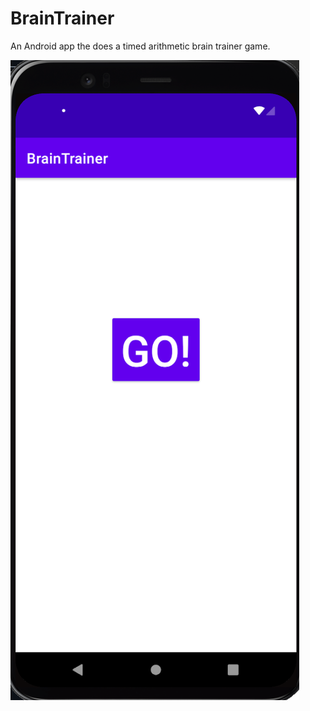 # BrainTrainer
An Android app the does a timed arithmetic brain trainer game.
<br>
<p>
  <img src="/braintrainer1.png" alt="Go icon">
</p>

